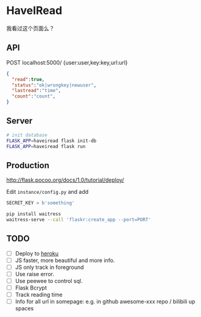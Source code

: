 # HaveIRead
我看过这个页面么？

## API
POST localhost:5000/ {user:user,key:key,url:url}

```json
{
  "read":true,
  "status":"ok|wrongkey|newuser",
  "lastread":"time",
  "count":"count",
}
```

## Server
```bash
# init database
FLASK_APP=haveiread flask init-db
FLASK_APP=haveiread flask run
```

## Production
http://flask.pocoo.org/docs/1.0/tutorial/deploy/

Edit `instance/config.py` and add
```python
SECRET_KEY = b'something'
```

```bash
pip install waitress
waitress-serve --call 'flaskr:create_app --port=PORT'
```

## TODO
* [ ] Deploy to [heroku](https://www.heroku.com/)
* [ ] JS faster, more beautiful and more info.
* [ ] JS only track in foreground
* [ ] Use raise error.
* [ ] Use peewee to control sql.
* [ ] Flask Bcrypt
* [ ] Track reading time
* [ ] Info for all url in somepage: e.g. in github awesome-xxx repo / bilibili up spaces
